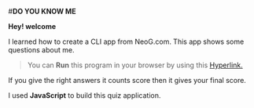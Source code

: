 #**DO YOU KNOW ME**

**Hey! welcome**

I learned how to create a CLI app from NeoG.com.
This app shows some questions about me.

> You can **Run** this program in your browser by using this [Hyperlink.](https://replit.com/@GayathriKayapat/Mark-One#index.js?embed=1&output=1)

If you give the right answers it counts score then it gives your final score.

I used **JavaScript** to build this quiz application.

